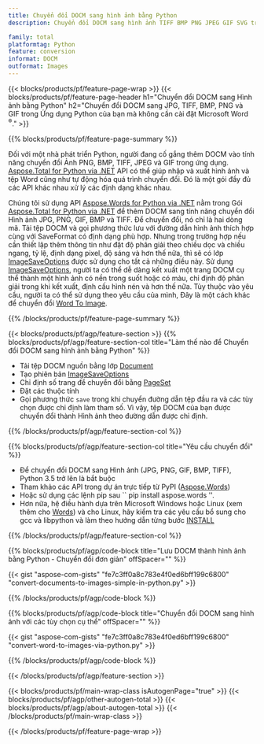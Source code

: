 ```yaml
---
title: Chuyển đổi DOCM sang hình ảnh bằng Python
description: Chuyển đổi DOCM sang hình ảnh TIFF BMP PNG JPEG GIF SVG trong các ứng dụng Python của bạn mà không cần sử dụng Microsoft Word 

family: total
platformtag: Python
feature: conversion
informat: DOCM
outformat: Images
---
```

{{< blocks/products/pf/feature-page-wrap >}}
{{< blocks/products/pf/feature-page-header h1="Chuyển đổi DOCM sang Hình ảnh bằng Python" h2="Chuyển đổi DOCM sang JPG, TIFF, BMP, PNG và GIF trong Ứng dụng Python của bạn mà không cần cài đặt Microsoft Word <sup>&reg;</sup>." >}}

{{% blocks/products/pf/feature-page-summary %}}

Đối với một nhà phát triển Python, người đang cố gắng thêm DOCM vào tính năng chuyển đổi Ảnh PNG, BMP, TIFF, JPEG và GIF trong ứng dụng. [Aspose.Total for Python via .NET](https://products.aspose.com/total/python-net/) API có thể giúp nhập và xuất hình ảnh và tệp Word cũng như tự động hóa quá trình chuyển đổi. Đó là một gói đầy đủ các API khác nhau xử lý các định dạng khác nhau. 

Chúng tôi sử dụng API [Aspose.Words for Python via .NET](https://products.aspose.com/words/python-net/) nằm trong Gói [Aspose.Total for Python via .NET](https://products.aspose.com/total/python-net/) để thêm DOCM sang tính năng chuyển đổi Hình ảnh JPG, PNG, GIF, BMP và TIFF. Để chuyển đổi, nó chỉ là hai dòng mã. Tải tệp DOCM và gọi phương thức lưu với đường dẫn hình ảnh thích hợp cùng với SaveFormat có định dạng phù hợp. Nhưng trong trường hợp nếu cần thiết lập thêm thông tin như đặt độ phân giải theo chiều dọc và chiều ngang, tỷ lệ, định dạng pixel, độ sáng và hơn thế nữa, thì sẽ có lớp [ImageSaveOptions](https://reference.aspose.com/words/python-net/aspose.words.saving/imagesaveoptions/) được sử dụng cho tất cả những điều này. Sử dụng [ImageSaveOptions](https://reference.aspose.com/words/python-net/aspose.words.saving/imagesaveoptions/), người ta có thể dễ dàng kết xuất một trang DOCM cụ thể thành một hình ảnh có nền trong suốt hoặc có màu, chỉ định độ phân giải trong khi kết xuất, định cấu hình nén và hơn thế nữa. Tùy thuộc vào yêu cầu, người ta có thể sử dụng theo yêu cầu của mình, Đây là một cách khác để chuyển đổi [Word To Image](https://products.aspose.com/words/python-net/conversion/word-to-image/).

{{% /blocks/products/pf/feature-page-summary %}}

{{< blocks/products/pf/agp/feature-section >}}
{{% blocks/products/pf/agp/feature-section-col title="Làm thế nào để Chuyển đổi DOCM sang hình ảnh bằng Python" %}}
- Tải tệp DOCM nguồn bằng lớp [Document](https://reference.aspose.com/words/python-net/aspose.words/document/)
- Tạo phiên bản [ImageSaveOptions](https://reference.aspose.com/words/python-net/aspose.words.saving/imagesaveoptions/)
- Chỉ định số trang để chuyển đổi bằng [PageSet](https://reference.aspose.com/words/python-net/aspose.words.saving/pageset/)
- Đặt các thuộc tính
- Gọi phương thức `save` trong khi chuyển đường dẫn tệp đầu ra và các tùy chọn được chỉ định làm tham số. Vì vậy, tệp DOCM của bạn được chuyển đổi thành Hình ảnh theo đường dẫn được chỉ định.

{{% /blocks/products/pf/agp/feature-section-col %}}

{{% blocks/products/pf/agp/feature-section-col title="Yêu cầu chuyển đổi" %}}

- Để chuyển đổi DOCM sang Hình ảnh (JPG, PNG, GIF, BMP, TIFF), Python 3.5 trở lên là bắt buộc
- Tham khảo các API trong dự án trực tiếp từ PyPI ([Aspose.Words](https://pypi.org/project/aspose-words/))
- Hoặc sử dụng các lệnh pip sau `` pip install aspose.words ''.
- Hơn nữa, hệ điều hành dựa trên Microsoft Windows hoặc Linux (xem thêm cho [Words](https://docs.aspose.com/words/python-net/system-requirements/)) và cho Linux, hãy kiểm tra các yêu cầu bổ sung cho gcc và libpython và làm theo hướng dẫn từng bước [INSTALL](https://docs.aspose.com/words/python-net/installation/)
 

{{% /blocks/products/pf/agp/feature-section-col %}}

{{% blocks/products/pf/agp/code-block title="Lưu DOCM thành hình ảnh bằng Python - Chuyển đổi đơn giản" offSpacer="" %}}

{{< gist "aspose-com-gists" "fe7c3ff0a8c783e4f0ed6bff199c6800" "convert-documents-to-images-simple-in-python.py" >}}

{{% /blocks/products/pf/agp/code-block %}}

{{% blocks/products/pf/agp/code-block title="Chuyển đổi DOCM sang hình ảnh với các tùy chọn cụ thể" offSpacer="" %}}

{{< gist "aspose-com-gists" "fe7c3ff0a8c783e4f0ed6bff199c6800" "convert-word-to-images-via-python.py" >}}

{{% /blocks/products/pf/agp/code-block %}}

{{< /blocks/products/pf/agp/feature-section >}}

{{< blocks/products/pf/main-wrap-class isAutogenPage="true" >}}
{{< blocks/products/pf/agp/other-autogen-total >}}
{{< blocks/products/pf/agp/about-autogen-total >}}
{{< /blocks/products/pf/main-wrap-class >}}

{{< /blocks/products/pf/feature-page-wrap >}}